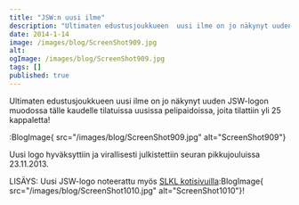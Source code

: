 ```yaml
---
title: "JSW:n uusi ilme"
description: "Ultimaten edustusjoukkueen  uusi ilme on jo näkynyt uuden JSW-logon muodossa tälle kaudelle tilatuissa uusissa pelipaidoissa, joita tilattiin yli 25 kappaletta!             Uusi logo hyväksyttiin ja virallisesti julkistettiin seuran pikkujouluissa 23.11.2013. LISÄYS: Uusi JSW-logo noteerattu myös SLKL kotisivuilla!  "
date: 2014-1-14
image: /images/blog/ScreenShot909.jpg
alt:
ogImage: /images/blog/ScreenShot909.jpg
tags: []
published: true
---
```

Ultimaten edustusjoukkueen  uusi ilme on jo näkynyt uuden JSW-logon muodossa tälle kaudelle tilatuissa uusissa pelipaidoissa, joita tilattiin yli 25 kappaletta!

:BlogImage{ src="/images/blog/ScreenShot909.jpg" alt="ScreenShot909"}

Uusi logo hyväksyttiin ja virallisesti julkistettiin seuran pikkujouluissa 23.11.2013.

LISÄYS: Uusi JSW-logo noteerattu myös [SLKL kotisivuilla](http://www.ultimate.fi/2014/01/jswlle-uusi-logo-unissaan-kaveleva-banaani-jaa-historiaan/):BlogImage{ src="/images/blog/ScreenShot1010.jpg" alt="ScreenShot1010"}!
